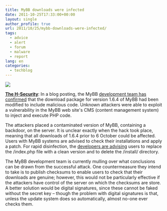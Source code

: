 ```yaml
---
title: MyBB downloads were infected
date: 2011-10-25T17:33:00+00:00
layout: single
author_profile: true
url: 2011/10/25/mybb-downloads-were-infected/
tags:
  - advice
  - alert
  - forum
  - malware
  - report
lang: en
categories: 
  - techblog
---
```

[![](http://3.bp.blogspot.com/-A3rWc1eyZhU/TqbranNHc3I/AAAAAAAAEK4/eKHtIWE4ow0/s1600/MyBB_logo_200.png)](http://3.bp.blogspot.com/-A3rWc1eyZhU/TqbranNHc3I/AAAAAAAAEK4/eKHtIWE4ow0/s1600/MyBB_logo_200.png)

**[The H-Security](http://www.h-online.com/)**: In a blog posting, the MyBB [development team has confirmed](http://blog.mybb.com/2011/10/25/some-closure-on-the-1-6-4-security-vulnerability/) that the download package for version 1.6.4 of MyBB had been modified to include malicious code. Unknown attackers were able to exploit a vulnerability in the MyBB web site's CMS (content management system) to inject and execute PHP code.

The attackers placed a contaminated version of MyBB, containing a backdoor, on the server. It is unclear exactly when the hack took place, meaning that all downloads of 1.6.4 prior to 6 October could be affected. Users with MyBB systems are advised to check their installations and apply a patch. For rapid disinfection, the [developers are advising](http://blog.mybb.com/2011/10/06/1-6-4-security-vulnerabilit/) users to replace the /index.php file with a clean version and to delete the /install/ directory.

The MyBB development team is currently mulling over what conclusions can be drawn from the successful attack. One countermeasure they intend to take is to publish checksums to enable users to check that their downloads are genuine; however, this would not be particularly effective if the attackers have control of the server on which the checksums are store. A better solution would be digital signatures, since these cannot be faked without the secret key – though the problem with digital signatures is that, unless the update system does so automatically, almost no-one ever checks them.